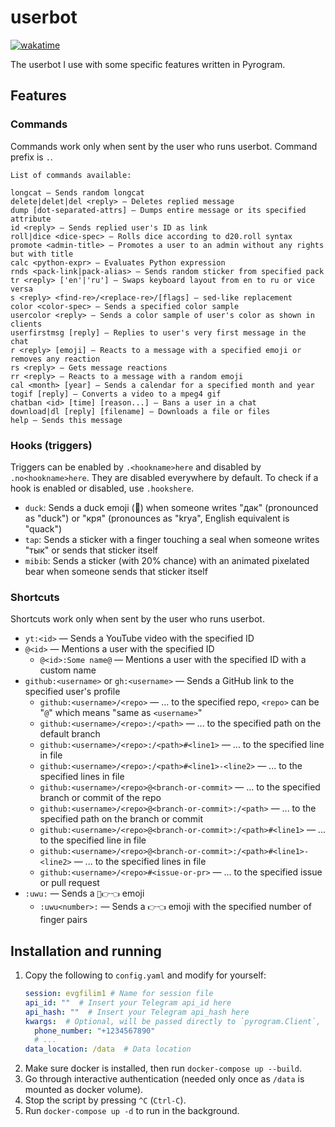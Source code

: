 # userbot

[![wakatime](https://wakatime.com/badge/github/evgfilim1/userbot.svg)](https://wakatime.com/badge/github/evgfilim1/userbot)

The userbot I use with some specific features written in Pyrogram.

## Features

### Commands

Commands work only when sent by the user who runs userbot. Command prefix is `.`.

```
List of commands available:

longcat — Sends random longcat
delete|delet|del <reply> — Deletes replied message
dump [dot-separated-attrs] — Dumps entire message or its specified attribute
id <reply> — Sends replied user's ID as link
roll|dice <dice-spec> — Rolls dice according to d20.roll syntax
promote <admin-title> — Promotes a user to an admin without any rights but with title
calc <python-expr> — Evaluates Python expression
rnds <pack-link|pack-alias> — Sends random sticker from specified pack
tr <reply> ['en'|'ru'] — Swaps keyboard layout from en to ru or vice versa
s <reply> <find-re>/<replace-re>/[flags] — sed-like replacement
color <color-spec> — Sends a specified color sample
usercolor <reply> — Sends a color sample of user's color as shown in clients
userfirstmsg [reply] — Replies to user's very first message in the chat
r <reply> [emoji] — Reacts to a message with a specified emoji or removes any reaction
rs <reply> — Gets message reactions
rr <reply> — Reacts to a message with a random emoji
cal <month> [year] — Sends a calendar for a specified month and year
togif [reply] — Converts a video to a mpeg4 gif
chatban <id> [time] [reason...] — Bans a user in a chat
download|dl [reply] [filename] — Downloads a file or files
help — Sends this message
```

### Hooks (triggers)

Triggers can be enabled by `.<hookname>here` and disabled by `.no<hookname>here`. They are disabled
everywhere by default. To check if a hook is enabled or disabled, use `.hookshere`.

- `duck`: Sends a duck emoji (🦆) when someone writes "дак" (pronounced as "duck") or "кря"
  (pronounces as "krya", English equivalent is "quack")
- `tap`: Sends a sticker with a finger touching a seal when someone writes "тык" or sends that
  sticker itself
- `mibib`: Sends a sticker (with 20% chance) with an animated pixelated bear when someone sends that
  sticker itself

### Shortcuts

Shortcuts work only when sent by the user who runs userbot.

- `yt:<id>` — Sends a YouTube video with the specified ID
- `@<id>` — Mentions a user with the specified ID
  - `@<id>:Some name@` — Mentions a user with the specified ID with a custom name
- `github:<username>` or `gh:<username>` — Sends a GitHub link to the specified user's profile
  - `github:<username>/<repo>` — ... to the specified repo, `<repo>` can be "`@`" which means "same
    as `<username>`"
  - `github:<username>/<repo>:/<path>` — ... to the specified path on the default branch
  - `github:<username>/<repo>:/<path>#<line1>` — ... to the specified line in file
  - `github:<username>/<repo>:/<path>#<line1>-<line2>` — ... to the specified lines in file
  - `github:<username>/<repo>@<branch-or-commit>` — ... to the specified branch or commit of the repo
  - `github:<username>/<repo>@<branch-or-commit>:/<path>` — ... to the specified path on the branch or commit
  - `github:<username>/<repo>@<branch-or-commit>:/<path>#<line1>` — ... to the specified line in file
  - `github:<username>/<repo>@<branch-or-commit>:/<path>#<line1>-<line2>` — ... to the specified lines in file
  - `github:<username>/<repo>#<issue-or-pr>` — ... to the specified issue or pull request
- `:uwu:` — Sends a `🥺👉👈` emoji
  - `:uwu<number>:` — Sends a `👉👈` emoji with the specified number of finger pairs

## Installation and running

1. Copy the following to `config.yaml` and modify for yourself:
    ```yaml
    session: evgfilim1 # Name for session file
    api_id: ""  # Insert your Telegram api_id here
    api_hash: ""  # Insert your Telegram api_hash here 
    kwargs:  # Optional, will be passed directly to `pyrogram.Client`, see docs for more info
      phone_number: "+1234567890"
      # ...
    data_location: /data  # Data location
    ```
2. Make sure docker is installed, then run `docker-compose up --build`.
3. Go through interactive authentication (needed only once as `/data` is mounted as docker volume).
4. Stop the script by pressing `^C` (`Ctrl-C`).
5. Run `docker-compose up -d` to run in the background.
